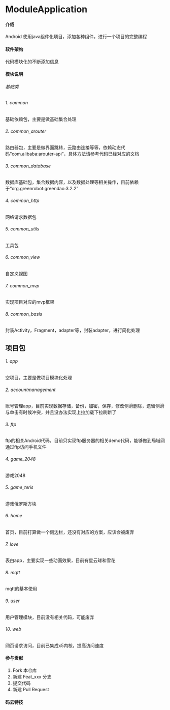# ModuleApplication

#### 介绍
Android 使用java组件化项目，添加各种组件，进行一个项目的完整编程

#### 软件架构
代码模块化的不断添加信息

#### 模块说明
###### 基础类
 ######  1.  common
 基础依赖包，主要是做基础集合处理
 ######  2.  common_arouter
 路由器包，主要是做界面跳转，云路由连接等等，依赖动态代码“com.alibaba:arouter-api”，具体方法请参考代码已经对应的文档
 ######  3.  common_database
 数据库基础包，集合数据内容，以及数据处理等相关操作，目前依赖于“org.greenrobot:greendao:3.2.2”
 ######  4.  common_http
 网络请求数据包
 ######  5.  common_utils
 工具包
 ######  6.  common_view
 自定义视图
 ######  7.  common_mvp
  实现项目对应的mvp框架
 ######  8.  common_basis
 封装Activity，Fragment，adapter等，封装adapter，进行简化处理

 ## 项目包
 ######  1.  app
 空项目，主要是做项目模块化处理
 ######  2.  accountmanagement
 账号管理app，目前实现数据存储，备份，加密，保存，修改侧滑删除，遗留侧滑与单击有时候冲突，并且没办法实现上拉加载下拉刷新了
 ######  3.  ftp
 ftp的相关Android代码，目前只实现ftp服务器的相关demo代码，能够做到局域网通过ftp访问手机文件
 ######  4.  game_2048
 游戏2048
 ######  5.  game_teris
 游戏俄罗斯方块
 ######  6.  home
 首页，目前打算做一个侧边栏，还没有对应的方案，应该会被废弃
 ######  7.  love
 表白app，主要实现一些动画效果，目前有星云球和雪花
 ######  8.  mqtt
 mqtt的基本使用
 ######  9.  user
 用户管理模块，目前没有相关代码，可能废弃
 ###### 10.  web
网页请求访问，目前已集成x5内核，提高访问速度


#### 参与贡献

1.  Fork 本仓库
2.  新建 Feat_xxx 分支
3.  提交代码
4.  新建 Pull Request


#### 码云特技
